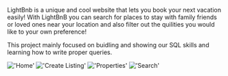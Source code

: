 LightBnb is a unique and cool website that lets you book your next vacation easily! With LightBnB you can search for places to stay with family friends or loved ones near your location and also filter out the quilities you would like to your own preference!

This project mainly focused on buidling and showing our SQL skills and learning how to write proper queries.

!['Home']('/docs/pic1.png')
!['Create Listing']('/docs/pic2.png')
!['Properties']('/docs/pic3.png')
!['Search']('/docs/pic4.png')

